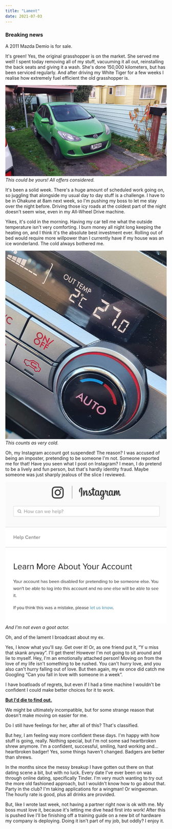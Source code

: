 ```yaml
---
title: "Lament"
date: 2021-07-03
---
```


### Breaking news
A 2011 Mazda Demio is for sale.

It's green! Yes, the original grasshopper is on the market. She served me well! I spent today removing all of my stuff, vacuuming it all out, reinstalling the back seats and giving it a wash. She's done 150,000 kilometers, but has been serviced regularly. And after driving my White Tiger for a few weeks I realise how extremely fuel efficient the old grasshopper is.

![Grass.](../../assets/images/blog/grass.jpg)
_This could be yours! All offers considered._

It's been a solid week. There's a huge amount of scheduled work going on, so juggling that alongside my usual day to day stuff is a challenge. I have to be in Ohakune at 8am next week, so I'm pushing my boss to let me stay over the night before. Driving those icy roads at the coldest part of the night doesn't seem wise, even in my All-Wheel Drive machine.

Yikes, it's cold in the morning. Having my car tell me what the outside temperature isn't very comforting. I burn money all night long keeping the heating on, and I think it's the absolute best investment ever. Rolling out of bed would require more willpower than I currently have if my house was an ice wonderland. The cold always bothered me.

![Cold.](../../assets/images/blog/cold.jpg)
_This counts as very cold._

Oh, my Instagram account got suspended! The reason? I was accused of being an imposter, pretending to be someone I'm not. Someone reported me for that! Have you seen what I post on Instagram? I mean, I do pretend to be a lively and fun person, but that's hardly identity fraud. Maybe someone was just sharply jealous of the slice I reviewed.


![Cold.](../../assets/images/blog/ban.jpg)
_And I'm not even a goot actor._

Oh, and of the lament I broadcast about my ex.

Yes, I know what you'll say. Get over it! Or, as one friend put it, “Y u miss that skank anyway”. I'll get there! However I'm not going to sit around and lie to myself. Hey, I'm an emotionally attached person! Moving on from the love of my life isn't something to be rushed. You can't hurry love, and you also can't hurry falling out of love. But then again, my ex once did catch me Googling “Can you fall in love with someone in a week”.

I have boatloads of regrets, but even if I had a time machine I wouldn't be confident I could make better choices for it to work.

**[But I'd die to find out.](https://www.youtube.com/watch?v=HQt6jIKNwgU)**

We might be ultimately incompatible, but for some strange reason that doesn't make moving on easier for me.

Do I still have feelings for her, after all of this? That's classified.

But hey, I am feeling way more confident these days. I'm happy with how stuff is going, really. Nothing special, but I'm not some sad heartbroken shrew anymore. I'm a confident, successful, smiling, hard working and… heartbroken badger! Yes, some things haven't changed. Badgers are better than shrews.

In the months since the messy breakup I have gotten out there on that dating scene a bit, but with no luck. Every date I've ever been on was through online dating, specifically Tinder. I'm very much wanting to try out the more old fashioned approach, but I wouldn't know how to go about that. Party in the club? I'm taking applications for a wingman! Or wingwoman. The hourly rate is good, plus all drinks are provided.

But, like I wrote last week, not having a partner right now is ok with me. My boss must love it, because it's letting me dive head first into work! After this is pushed live I'll be finishing off a training guide on a new bit of hardware my company is deploying. Doing it isn't part of my job, but oddly? I enjoy it.
